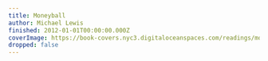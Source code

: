 ```yaml
---
title: Moneyball
author: Michael Lewis
finished: 2012-01-01T00:00:00.000Z
coverImage: https://book-covers.nyc3.digitaloceanspaces.com/readings/moneyball-01.jpg
dropped: false
---
```


